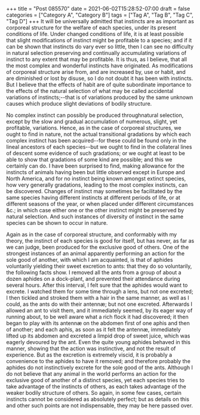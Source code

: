 +++
title = "Post 085570"
date = 2021-06-02T15:28:52-07:00
draft = false
categories = ["Category A", "Category B"]
tags = ["Tag A", "Tag B", "Tag C", "Tag D"]
+++
It will be universally admitted that instincts are as important as corporeal structure for the welfare of each species, under its present conditions of life. Under changed conditions of life, it is at least possible that slight modifications of instinct might be profitable to a species; and if it can be shown that instincts do vary ever so little, then I can see no difficulty in natural selection preserving and continually accumulating variations of instinct to any extent that may be profitable. It is thus, as I believe, that all the most complex and wonderful instincts have originated. As modifications of corporeal structure arise from, and are increased by, use or habit, and are diminished or lost by disuse, so I do not doubt it has been with instincts. But I believe that the effects of habit are of quite subordinate importance to the effects of the natural selection of what may be called accidental variations of instincts;--that is of variations produced by the same unknown causes which produce slight deviations of bodily structure.

No complex instinct can possibly be produced throughnatural selection, except by the slow and gradual accumulation of numerous, slight, yet profitable, variations. Hence, as in the case of corporeal structures, we ought to find in nature, not the actual transitional gradations by which each complex instinct has been acquired--for these could be found only in the lineal ancestors of each species--but we ought to find in the collateral lines of descent some evidence of such gradations; or we ought at least to be able to show that gradations of some kind are possible; and this we certainly can do. I have been surprised to find, making allowance for the instincts of animals having been but little observed except in Europe and North America, and for no instinct being known amongst extinct species, how very generally gradations, leading to the most complex instincts, can be discovered. Changes of instinct may sometimes be facilitated by the same species having different instincts at different periods of life, or at different seasons of the year, or when placed under different circumstances &c.; in which case either one or the other instinct might be preserved by natural selection. And such instances of diversity of instinct in the same species can be shown to occur in nature.

Again as in the case of corporeal structure, and conformably with my theory, the instinct of each species is good for itself, but has never, as far as we can judge, been produced for the exclusive good of others. One of the strongest instances of an animal apparently performing an action for the sole good of another, with which I am acquainted, is that of aphides voluntarily yielding their sweet excretion to ants: that they do so voluntarily, the following facts show. I removed all the ants from a group of about a dozen aphides on a dock-plant, and prevented their attendance during several hours. After this interval, I felt sure that the aphides would want to excrete. I watched them for some time through a lens, but not one excreted; I then tickled and stroked them with a hair in the same manner, as well as I could, as the ants do with their antennæ; but not one excreted. Afterwards I allowed an ant to visit them, and it immediately seemed, by its eager way of running about, to be well aware what a rich flock it had discovered; it then began to play with its antennæ on the abdomen first of one aphis and then of another; and each aphis, as soon as it felt the antennæ, immediately lifted up its abdomen and excreted a limpid drop of sweet juice, which was eagerly devoured by the ant. Even the quite young aphides behaved in this manner, showing that the action was instinctive, and not the result of experience. But as the excretion is extremely viscid, it is probably a convenience to the aphides to have it removed; and therefore probably the aphides do not instinctively excrete for the sole good of the ants. Although I do not believe that any animal in the world performs an action for the exclusive good of another of a distinct species, yet each species tries to take advantage of the instincts of others, as each takes advantage of the weaker bodily structure of others. So again, in some few cases, certain instincts cannot be considered as absolutely perfect; but as details on this and other such points are not indispensable, they may be here passed over.

